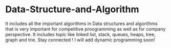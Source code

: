 # Data-Structure-and-Algorithm
It includes all the important algorithms in Data structures and algorithms that is very important for competitive proogramming as well as for company perspective.
It includes topic like linked list, stack, queues, heaps, tree, graph and trie.
Stay connected ! I will add dynamic programming soon!
